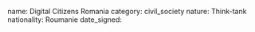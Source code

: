 name: Digital Citizens Romania
category: civil_society
nature:  Think-tank
nationality: Roumanie
date_signed:
    